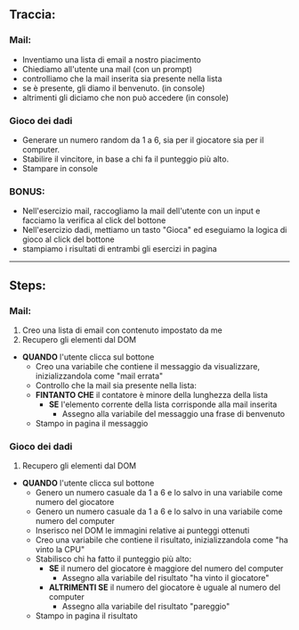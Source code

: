 ## Traccia:

### Mail:

- Inventiamo una lista di email a nostro piacimento
- Chiediamo all'utente una mail (con un prompt)
- controlliamo che la mail inserita sia presente nella lista
- se è presente, gli diamo il benvenuto. (in console)
- altrimenti gli diciamo che non può accedere (in console)

### Gioco dei dadi

- Generare un numero random da 1 a 6, sia per il giocatore sia per il computer.
- Stabilire il vincitore, in base a chi fa il punteggio più alto.
- Stampare in console

### BONUS:

- Nell'esercizio mail, raccogliamo la mail dell'utente con un input e facciamo la verifica al click del bottone
- Nell'esercizio dadi, mettiamo un tasto "Gioca" ed eseguiamo la logica di gioco al click del bottone
- stampiamo i risultati di entrambi gli esercizi in pagina

<hr>

## Steps:

### Mail:

1. Creo una lista di email con contenuto impostato da me
2. Recupero gli elementi dal DOM

- **QUANDO** l'utente clicca sul bottone
  - Creo una variabile che contiene il messaggio da visualizzare, inizializzandola come "mail errata"
  - Controllo che la mail sia presente nella lista:
  - **FINTANTO CHE** il contatore è minore della lunghezza della lista
    - **SE** l'elemento corrente della lista corrisponde alla mail inserita
      - Assegno alla variabile del messaggio una frase di benvenuto
  - Stampo in pagina il messaggio

### Gioco dei dadi

1. Recupero gli elementi dal DOM

- **QUANDO** l'utente clicca sul bottone
  - Genero un numero casuale da 1 a 6 e lo salvo in una variabile come numero del giocatore
  - Genero un numero casuale da 1 a 6 e lo salvo in una variabile come numero del computer
  - Inserisco nel DOM le immagini relative ai punteggi ottenuti
  - Creo una variabile che contiene il risultato, inizializzandola come "ha vinto la CPU"
  - Stabilisco chi ha fatto il punteggio più alto:
    - **SE** il numero del giocatore è maggiore del numero del computer
      - Assegno alla variabile del risultato "ha vinto il giocatore"
    - **ALTRIMENTI SE** il numero del giocatore è uguale al numero del computer
      - Assegno alla variabile del risultato "pareggio"
  - Stampo in pagina il risultato
